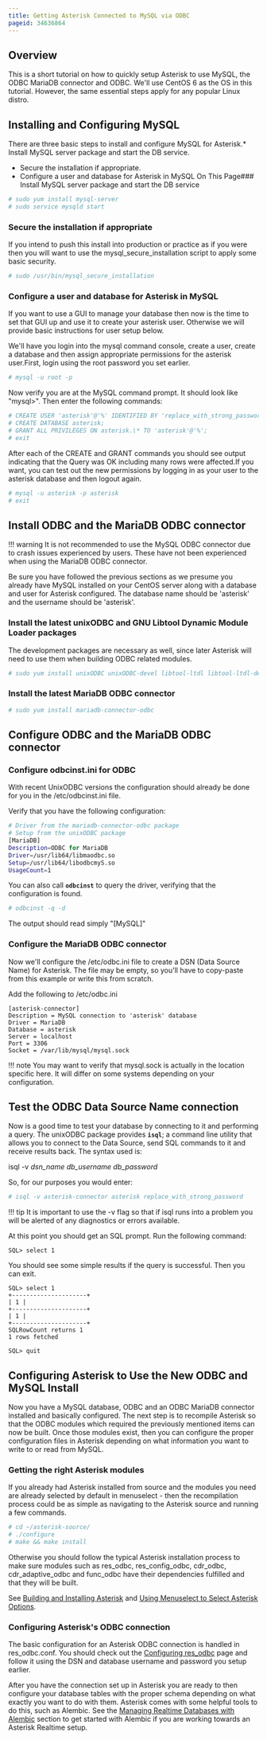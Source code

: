 ```yaml
---
title: Getting Asterisk Connected to MySQL via ODBC
pageid: 34636864
---
```


## Overview

This is a short tutorial on how to quickly setup Asterisk to use MySQL, the ODBC MariaDB connector and ODBC. We'll use CentOS 6 as the OS in this tutorial. However, the same essential steps apply for any popular Linux distro.

## Installing and Configuring MySQL

There are three basic steps to install and configure MySQL for Asterisk.* Install MySQL server package and start the DB service.
* Secure the installation if appropriate.
* Configure a user and database for Asterisk in MySQL
On This Page### Install MySQL server package and start the DB service

```bash title=" " linenums="1"
# sudo yum install mysql-server
# sudo service mysqld start

```

### Secure the installation if appropriate

If you intend to push this install into production or practice as if you were then you will want to use the mysql_secure_installation script to apply some basic security.

```bash title=" " linenums="1"
# sudo /usr/bin/mysql_secure_installation

```

### Configure a user and database for Asterisk in MySQL

If you want to use a GUI to manage your database then now is the time to set that GUI up and use it to create your asterisk user. Otherwise we will provide basic instructions for user setup below.

We'll have you login into the mysql command console, create a user, create a database and then assign appropriate permissions for the asterisk user.First, login using the root password you set earlier.

```bash title=" " linenums="1"
# mysql -u root -p

```

Now verify you are at the MySQL command prompt. It should look like "mysql>". Then enter the following commands:

```bash title=" " linenums="1"
# CREATE USER 'asterisk'@'%' IDENTIFIED BY 'replace_with_strong_password';
# CREATE DATABASE asterisk;
# GRANT ALL PRIVILEGES ON asterisk.\* TO 'asterisk'@'%';
# exit

```

After each of the CREATE and GRANT commands you should see output indicating that the Query was OK including many rows were affected.If you want, you can test out the new permissions by logging in as your user to the asterisk database and then logout again.

```bash title=" " linenums="1"
# mysql -u asterisk -p asterisk
# exit

```


## Install ODBC and the MariaDB ODBC connector


!!! warning 
    It is not recommended to use the MySQL ODBC connector due to crash issues experienced by users. These have not been experienced when using the MariaDB ODBC connector.

      
[//]: # (end-warning)

Be sure you have followed the previous sections as we presume you already have MySQL installed on your CentOS server along with a database and user for Asterisk configured. The database name should be 'asterisk' and the username should be 'asterisk'.

### Install the latest unixODBC and GNU Libtool Dynamic Module Loader packages

The development packages are necessary as well, since later Asterisk will need to use them when building ODBC related modules.

```bash title=" " linenums="1"
# sudo yum install unixODBC unixODBC-devel libtool-ltdl libtool-ltdl-devel

```

### Install the latest MariaDB ODBC connector

```bash title=" " linenums="1"
# sudo yum install mariadb-connector-odbc

```

## Configure ODBC and the MariaDB ODBC connector

### Configure odbcinst.ini for ODBC

With recent UnixODBC versions the configuration should already be done for you in the /etc/odbcinst.ini file.

Verify that you have the following configuration:

```bash title=" " linenums="1"
# Driver from the mariadb-connector-odbc package
# Setup from the unixODBC package
[MariaDB]
Description=ODBC for MariaDB
Driver=/usr/lib64/libmaodbc.so
Setup=/usr/lib64/libodbcmyS.so
UsageCount=1

```

  


You can also call **`odbcinst`** to query the driver, verifying that the configuration is found.

```bash title=" " linenums="1"
# odbcinst -q -d

```

The output should read simply "[MySQL]"

### Configure the MariaDB ODBC connector

Now we'll configure the /etc/odbc.ini file to create a DSN (Data Source Name) for Asterisk. The file may be empty, so you'll have to copy-paste from this example or write this from scratch.

Add the following to /etc/odbc.ini

```
[asterisk-connector]
Description = MySQL connection to 'asterisk' database
Driver = MariaDB
Database = asterisk
Server = localhost
Port = 3306
Socket = /var/lib/mysql/mysql.sock

```



!!! note 
    You may want to verify that mysql.sock is actually in the location specific here. It will differ on some systems depending on your configuration.

      
[//]: # (end-note)





## Test the ODBC Data Source Name connection

Now is a good time to test your database by connecting to it and performing a query. The unixODBC package provides **`isql`**; a command line utility that allows you to connect to the Data Source, send SQL commands to it and receive results back. The syntax used is:

isql -v *dsn_name* *db_username* *db_password*

So, for our purposes you would enter:

```bash title=" " linenums="1"
# isql -v asterisk-connector asterisk replace_with_strong_password

```



!!! tip 
    It is important to use the -v flag so that if isql runs into a problem you will be alerted of any diagnostics or errors available.

      
[//]: # (end-tip)





At this point you should get an SQL prompt. Run the following command:

```
SQL> select 1

```

You should see some simple results if the query is successful. Then you can exit.

```
SQL> select 1
+---------------------+
| 1 |
+---------------------+
| 1 |
+---------------------+
SQLRowCount returns 1
1 rows fetched

SQL> quit

```



## Configuring Asterisk to Use the New ODBC and MySQL Install

Now you have a MySQL database, ODBC and an ODBC MariaDB connector installed and basically configured. The next step is to recompile Asterisk so that the ODBC modules which required the previously mentioned items can now be built. Once those modules exist, then you can configure the proper configuration files in Asterisk depending on what information you want to write to or read from MySQL.

### Getting the right Asterisk modules

If you already had Asterisk installed from source and the modules you need are already selected by default in menuselect - then the recompilation process could be as simple as navigating to the Asterisk source and running a few commands.

```bash title=" " linenums="1"
# cd ~/asterisk-source/
# ./configure
# make && make install

```

Otherwise you should follow the typical Asterisk installation process to make sure modules such as res_odbc, res_config_odbc, cdr_odbc, cdr_adaptive_odbc and func_odbc have their dependencies fulfilled and that they will be built.

See [Building and Installing Asterisk](/Getting-Started/Installing-Asterisk/Installing-Asterisk-From-Source/Building-and-Installing-Asterisk) and [Using Menuselect to Select Asterisk Options](/Getting-Started/Installing-Asterisk/Installing-Asterisk-From-Source/Using-Menuselect-to-Select-Asterisk-Options).

### Configuring Asterisk's ODBC connection

The basic configuration for an Asterisk ODBC connection is handled in res_odbc.conf. You should check out the [Configuring res_odbc](/Configuration/Interfaces/Back-end-Database-and-Realtime-Connectivity/ODBC/Configuring-res_odbc) page and follow it using the DSN and database username and password you setup earlier.

After you have the connection set up in Asterisk you are ready to then configure your database tables with the proper schema depending on what exactly you want to do with them. Asterisk comes with some helpful tools to do this, such as Alembic. See the [Managing Realtime Databases with Alembic](../../Managing-Realtime-Databases-with-Alembic) section to get started with Alembic if you are working towards an Asterisk Realtime setup.

